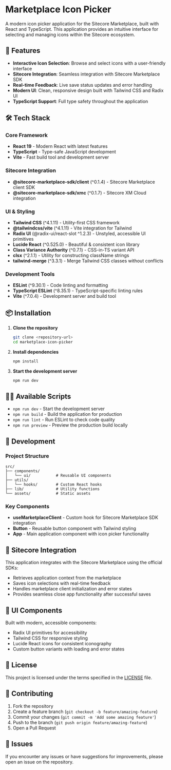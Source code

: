 # Marketplace Icon Picker

A modern icon picker application for the Sitecore Marketplace, built with React and TypeScript. This application provides an intuitive interface for selecting and managing icons within the Sitecore ecosystem.

## 🚀 Features

- **Interactive Icon Selection**: Browse and select icons with a user-friendly interface
- **Sitecore Integration**: Seamless integration with Sitecore Marketplace SDK
- **Real-time Feedback**: Live save status updates and error handling
- **Modern UI**: Clean, responsive design built with Tailwind CSS and Radix UI
- **TypeScript Support**: Full type safety throughout the application

## 🛠 Tech Stack

### Core Framework
- **React 19** - Modern React with latest features
- **TypeScript** - Type-safe JavaScript development
- **Vite** - Fast build tool and development server

### Sitecore Integration
- **@sitecore-marketplace-sdk/client** (^0.1.4) - Sitecore Marketplace client SDK
- **@sitecore-marketplace-sdk/xmc** (^0.1.7) - Sitecore XM Cloud integration

### UI & Styling
- **Tailwind CSS** (^4.1.11) - Utility-first CSS framework
- **@tailwindcss/vite** (^4.1.11) - Vite integration for Tailwind
- **Radix UI** (@radix-ui/react-slot ^1.2.3) - Unstyled, accessible UI primitives
- **Lucide React** (^0.525.0) - Beautiful & consistent icon library
- **Class Variance Authority** (^0.7.1) - CSS-in-TS variant API
- **clsx** (^2.1.1) - Utility for constructing className strings
- **tailwind-merge** (^3.3.1) - Merge Tailwind CSS classes without conflicts

### Development Tools
- **ESLint** (^9.30.1) - Code linting and formatting
- **TypeScript ESLint** (^8.35.1) - TypeScript-specific linting rules
- **Vite** (^7.0.4) - Development server and build tool

## 📦 Installation

1. **Clone the repository**
   ```bash
   git clone <repository-url>
   cd marketplace-icon-picker
   ```

2. **Install dependencies**
   ```bash
   npm install
   ```

3. **Start the development server**
   ```bash
   npm run dev
   ```

## 🏃‍♂️ Available Scripts

- `npm run dev` - Start the development server
- `npm run build` - Build the application for production
- `npm run lint` - Run ESLint to check code quality
- `npm run preview` - Preview the production build locally

## 🔧 Development

### Project Structure
```
src/
├── components/
│   └── ui/           # Reusable UI components
├── utils/
│   └── hooks/        # Custom React hooks
├── lib/              # Utility functions
└── assets/           # Static assets
```

### Key Components
- **useMarketplaceClient** - Custom hook for Sitecore Marketplace SDK integration
- **Button** - Reusable button component with Tailwind styling
- **App** - Main application component with icon picker functionality

## 🔗 Sitecore Integration

This application integrates with the Sitecore Marketplace using the official SDKs:

- Retrieves application context from the marketplace
- Saves icon selections with real-time feedback
- Handles marketplace client initialization and error states
- Provides seamless close app functionality after successful saves

## 🎨 UI Components

Built with modern, accessible components:
- Radix UI primitives for accessibility
- Tailwind CSS for responsive styling
- Lucide React icons for consistent iconography
- Custom button variants with loading and error states

## 📝 License

This project is licensed under the terms specified in the [LICENSE](LICENSE) file.

## 🤝 Contributing

1. Fork the repository
2. Create a feature branch (`git checkout -b feature/amazing-feature`)
3. Commit your changes (`git commit -m 'Add some amazing feature'`)
4. Push to the branch (`git push origin feature/amazing-feature`)
5. Open a Pull Request

## 🐛 Issues

If you encounter any issues or have suggestions for improvements, please open an issue on the repository.
